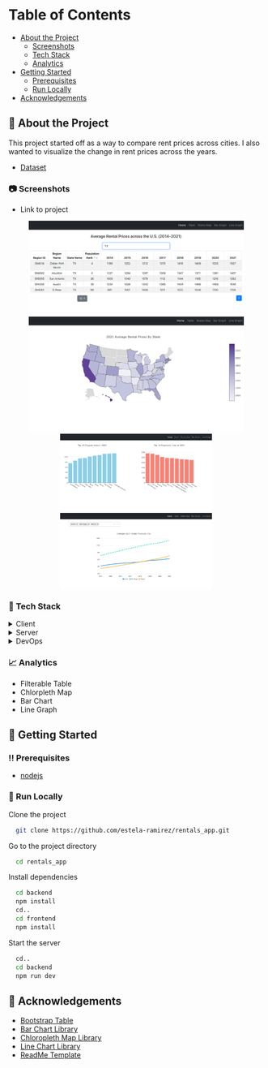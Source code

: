 <!-- Table of Contents -->
# Table of Contents
- [About the Project](#star2-about-the-project)
  * [Screenshots](#camera-screenshots)
  * [Tech Stack](#space_invader-tech-stack)
  * [Analytics](#chart_with_upwards_trend-analytics)
- [Getting Started](#toolbox-getting-started)
  * [Prerequisites](#bangbang-prerequisites)
  * [Run Locally](#running-run-locally)
- [Acknowledgements](#raised_hands-acknowledgements)


<!-- About the Project -->
## :star2: About the Project
<p>This project started off as a way to compare rent prices across cities. I also wanted to visualize the change in rent prices across the years. </p>

* [Dataset](https://www.kaggle.com/datasets/haydenvenable/zillow-observed-rent-index-jan-2014-june-2021)

<!-- Screenshots -->
### :camera: Screenshots

* Link to project 

<div align="center">
 <img src="screenshots/filtertable.jpg" alt="" width="425"/>
 <img src="screenshots/map.jpg" alt="" width="425"/>
</div>

<div align="center">
 <img src="screenshots/barcharts.jpg" alt="" width="300"/>
 <img src="screenshots/linegraph.jpg" alt="" width="300"/>
</div>


<!-- TechStack -->
### :space_invader: Tech Stack

<details>
  <summary>Client</summary>
   <ul>
     <li><a href="https://reactjs.org/">React.js</a></li>
   </ul>
</details>

<details>
   <summary>Server</summary>
   <ul>
     <li><a href="https://expressjs.com/">Express.js</a></li>
   </ul>
</details>

<details>
 <summary>DevOps</summary>
   <ul>
     <li><a href="https://www.docker.com/">Docker</a></li>
   </ul>
</details>

<!-- Analytics -->
### :chart_with_upwards_trend: Analytics
- Filterable Table 
- Chlorpleth Map
- Bar Chart
- Line Graph 

<!-- Getting Started -->
## 	:toolbox: Getting Started

<!-- Prerequisites -->
### :bangbang: Prerequisites
- [nodejs](https://nodejs.org/en/)

<!-- Run Locally -->
### :running: Run Locally
Clone the project

```bash
  git clone https://github.com/estela-ramirez/rentals_app.git
```

Go to the project directory

```bash
  cd rentals_app
```

Install dependencies

```bash
  cd backend
  npm install 
  cd..
  cd frontend
  npm install
```
Start the server

```bash
  cd..
  cd backend
  npm run dev 
```

<!-- Acknowledgments -->
## :raised_hands: Acknowledgements
 - [Bootstrap Table](https://react-bootstrap-table.github.io/react-bootstrap-table2/docs/about.html)
 - [Bar Chart Library](https://plotly.com/javascript/bar-charts/)
 - [Chloropleth Map Library](https://plotly.com/javascript/choropleth-maps/)
 - [Line Chart Library](https://apexcharts.com/docs/chart-types/line-chart/)
 - [ReadMe Template](https://github.com/Louis3797/awesome-readme-template/blob/main/README.md#space_invader-tech-stack)
 
